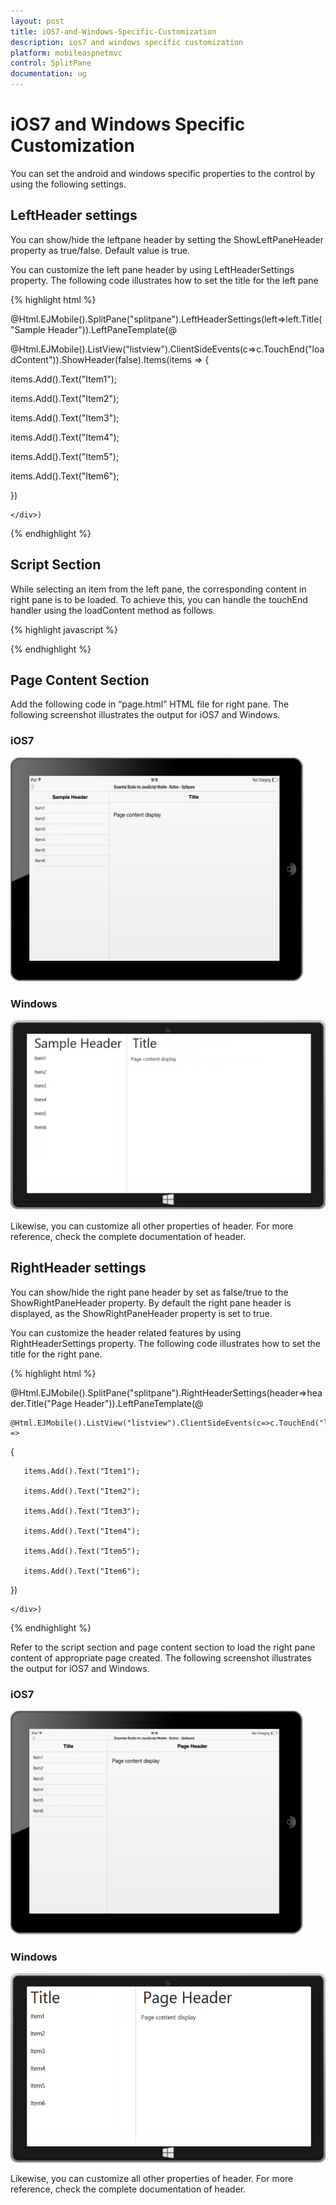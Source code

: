 ```yaml
---
layout: post
title: iOS7-and-Windows-Specific-Customization
description: ios7 and windows specific customization
platform: mobileaspnetmvc
control: SplitPane
documentation: ug
---
```


# iOS7 and Windows Specific Customization

You can set the android and windows specific properties to the control by using the following settings.

## LeftHeader settings

You can show/hide the leftpane header by setting the ShowLeftPaneHeader property as true/false. Default value is true.

You can customize the left pane header by using LeftHeaderSettings property. The following code illustrates how to set the title for the left pane


{% highlight html %}


@Html.EJMobile().SplitPane("splitpane").LeftHeaderSettings(left=>left.Title("Sample Header")).LeftPaneTemplate(@<div>    @Html.EJMobile().ListView("listview").ClientSideEvents(c=>c.TouchEnd("loadContent")).ShowHeader(false).Items(items =>   {

items.Add().Text("Item1");

items.Add().Text("Item2");

items.Add().Text("Item3");

items.Add().Text("Item4");

items.Add().Text("Item5");

items.Add().Text("Item6");

})

    </div>)          

{% endhighlight %}

## Script Section

While selecting an item from the left pane, the corresponding content in right pane is to be loaded. To achieve this, you can handle the touchEnd handler using the loadContent method as follows. 

{% highlight javascript %}

<script>

    function loadContent() {

        $("#splitpane").ejmSplitPane("loadContent", "splitpane/page");

    }



</script>

{% endhighlight %}

## Page Content Section

Add the following code in “page.html” HTML file for right pane. 
The following screenshot illustrates the output for iOS7 and Windows.

### iOS7

![](iOS7-and-Windows-Specific-Customization_images/iOS7-and-Windows-Specific-Customization_img1.png)



### Windows

![](iOS7-and-Windows-Specific-Customization_images/iOS7-and-Windows-Specific-Customization_img2.png)



Likewise, you can customize all other properties of header. For more reference, check the complete documentation of header. 

## RightHeader settings

You can show/hide the right pane header by set as false/true to the ShowRightPaneHeader property. By default the right pane header is displayed, as the ShowRightPaneHeader property is set to true.

You can customize the header related features by using RightHeaderSettings property. The following code illustrates how to set the title for the right pane.  

{% highlight html %}

@Html.EJMobile().SplitPane("splitpane").RightHeaderSettings(header=>header.Title("Page Header")).LeftPaneTemplate(@<div>

    @Html.EJMobile().ListView("listview").ClientSideEvents(c=>c.TouchEnd("loadContent")).ShowHeader(false).Items(items =>

   {

       items.Add().Text("Item1");

       items.Add().Text("Item2");

       items.Add().Text("Item3");

       items.Add().Text("Item4");

       items.Add().Text("Item5");

       items.Add().Text("Item6");

   })

    </div>)

{% endhighlight %}

Refer to the script section and page content section to load the right pane content of appropriate page created. The following screenshot illustrates the output for iOS7 and Windows.

### iOS7

![](iOS7-and-Windows-Specific-Customization_images/iOS7-and-Windows-Specific-Customization_img3.png)



### Windows

![](iOS7-and-Windows-Specific-Customization_images/iOS7-and-Windows-Specific-Customization_img4.png)



Likewise, you can customize all other properties of header. For more reference, check the complete documentation of header.

